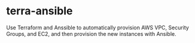 # terra-ansible
Use Terraform and Anssible to automatically provision AWS VPC, Security Groups, and EC2, and then provision the new instances with Ansible.
